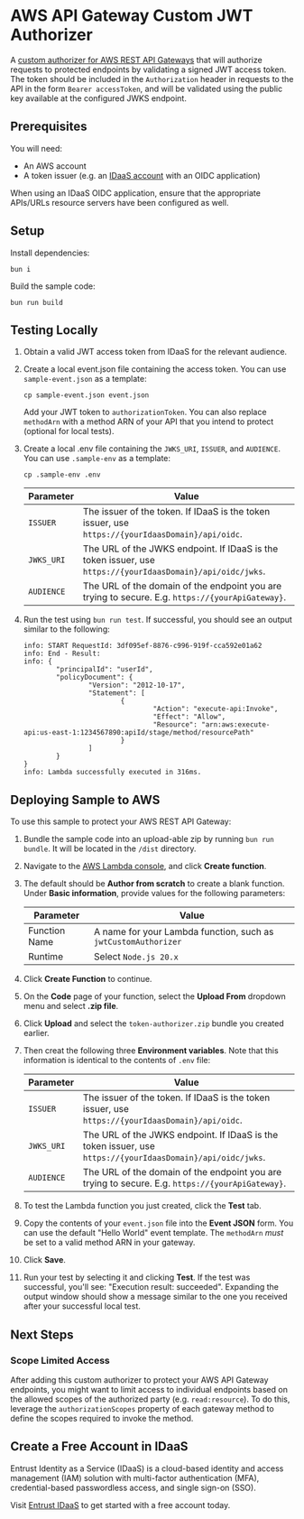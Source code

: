 # AWS API Gateway Custom JWT Authorizer

A [custom authorizer for AWS REST API Gateways](https://docs.aws.amazon.com/apigateway/latest/developerguide/apigateway-use-lambda-authorizer.html) 
that will authorize requests to protected endpoints by validating a signed JWT access token. The token should be included
in the `Authorization` header in requests to the API in the form `Bearer accessToken`, and will be validated using the public
key available at the configured JWKS endpoint.

## Prerequisites

You will need:
- An AWS account
- A token issuer (e.g. an [IDaaS account](#create-a-free-account-in-idaas) with an OIDC application)

When using an IDaaS OIDC application, ensure that the appropriate APIs/URLs resource servers have been configured as well.

## Setup

Install dependencies:
```
bun i
```
Build the sample code:
```
bun run build
```

## Testing Locally

1. Obtain a valid JWT access token from IDaaS for the relevant audience.
2. Create a local event.json file containing the access token. You can use `sample-event.json` as a template:

    ```
    cp sample-event.json event.json
    ```
    Add your JWT token to `authorizationToken`. You can also replace `methodArn` with a method ARN of your API that you 
    intend to protect (optional for local tests).

3. Create a local .env file containing the `JWKS_URI`, `ISSUER`, and `AUDIENCE`. You can use `.sample-env` as a template:

    ```
    cp .sample-env .env
    ```

    | Parameter  | Value                                                                                                      |
    |------------|------------------------------------------------------------------------------------------------------------|
    | `ISSUER`   | The issuer of the token. If IDaaS is the token issuer, use `https://{yourIdaasDomain}/api/oidc`.           |
    | `JWKS_URI` | The URL of the JWKS endpoint. If IDaaS is the token issuer, use `https://{yourIdaasDomain}/api/oidc/jwks`. |
    | `AUDIENCE` | The URL of the domain of the endpoint you are trying to secure. E.g. `https://{yourApiGateway}`.           |

4. Run the test using `bun run test`. If successful, you should see an output similar to the following:
    ```
    info: START RequestId: 3df095ef-8876-c996-919f-cca592e01a62
    info: End - Result:
    info: {
            "principalId": "userId",
            "policyDocument": {
                    "Version": "2012-10-17",
                    "Statement": [
                            {
                                    "Action": "execute-api:Invoke",
                                    "Effect": "Allow",
                                    "Resource": "arn:aws:execute-api:us-east-1:1234567890:apiId/stage/method/resourcePath"
                            }
                    ]
            }
    }
    info: Lambda successfully executed in 316ms.
    ```

## Deploying Sample to AWS

To use this sample to protect your AWS REST API Gateway:
1. Bundle the sample code into an upload-able zip by running `bun run bundle`. It will be located in the `/dist` directory.
2. Navigate to the [AWS Lambda console](https://console.aws.amazon.com/lambda), and click **Create function**.
3. The default should be **Author from scratch** to create a blank function. Under **Basic information**, provide values
   for the following parameters:
 
   | Parameter     | Value                                                          |
   |---------------|----------------------------------------------------------------|
   | Function Name | A name for your Lambda function, such as `jwtCustomAuthorizer` |
   | Runtime       | Select `Node.js 20.x`                                          |

4. Click **Create Function** to continue.
5. On the **Code** page of your function, select the **Upload From** dropdown menu and select **.zip file**.
6. Click **Upload** and select the `token-authorizer.zip` bundle you created earlier.
7. Then creat the following three **Environment variables**. Note that this information is identical to the contents of
   `.env` file:

   | Parameter  | Value                                                                                                      |
   |------------|------------------------------------------------------------------------------------------------------------|
   | `ISSUER`   | The issuer of the token. If IDaaS is the token issuer, use `https://{yourIdaasDomain}/api/oidc`.           |
   | `JWKS_URI` | The URL of the JWKS endpoint. If IDaaS is the token issuer, use `https://{yourIdaasDomain}/api/oidc/jwks`. |
   | `AUDIENCE` | The URL of the domain of the endpoint you are trying to secure. E.g. `https://{yourApiGateway}`.           |

8. To test the Lambda function you just created, click the **Test** tab.
9. Copy the contents of your `event.json` file into the **Event JSON** form. You can use the default "Hello World" event
   template. The `methodArn` *must* be set to a valid method ARN in your gateway.
10. Click **Save**.
11. Run your test by selecting it and clicking **Test**. If the test was successful, you'll see: "Execution result:
    succeeded". Expanding the output window should show a message similar to the one you received after your successful
    local test.

## Next Steps

### Scope Limited Access

After adding this custom authorizer to protect your AWS API Gateway endpoints, you might want to limit access to individual
endpoints based on the allowed scopes of the authorized party (e.g. `read:resource`). To do this, leverage the `authorizationScopes`
property of each gateway method to define the scopes required to invoke the method.

## Create a Free Account in IDaaS

Entrust Identity as a Service (IDaaS) is a cloud-based identity and access management (IAM) solution with multi-factor 
authentication (MFA), credential-based passwordless access, and single sign-on (SSO).

Visit [Entrust IDaaS](https://in.entrust.com/IDaaS/) to get started with a free account today.
